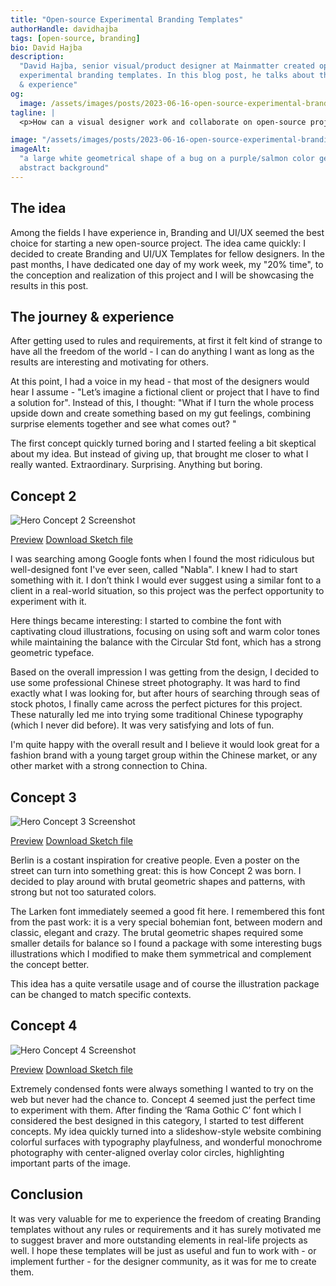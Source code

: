 ```yaml
---
title: "Open-source Experimental Branding Templates"
authorHandle: davidhajba
tags: [open-source, branding]
bio: David Hajba
description:
  "David Hajba, senior visual/product designer at Mainmatter created open source
  experimental branding templates. In this blog post, he talks about the journey
  & experience"
og:
  image: /assets/images/posts/2023-06-16-open-source-experimental-branding-templates/og-image.jpg
tagline: |
  <p>How can a visual designer work and collaborate on open-source projects? As an applied art service provider/ex-freelancer, my projects always started with a client and project requirements. The number of projects I did for myself just for fun was significantly shrinking, especially since becoming a first-time father. At Mainmatter everyone spends 20% of their time as an active member of the open-source community, so I had to find a way.</p>

image: "/assets/images/posts/2023-06-16-open-source-experimental-branding-templates/header-illustration.jpg"
imageAlt:
  "a large white geometrical shape of a bug on a purple/salmon color geometrical
  abstract background"
---
```


## The idea

Among the fields I have experience in, Branding and UI/UX seemed the best choice
for starting a new open-source project. The idea came quickly: I decided to
create Branding and UI/UX Templates for fellow designers. In the past months, I
have dedicated one day of my work week, my "20% time", to the conception and
realization of this project and I will be showcasing the results in this post.

## The journey & experience

After getting used to rules and requirements, at first it felt kind of strange
to have all the freedom of the world - I can do anything I want as long as the
results are interesting and motivating for others.

At this point, I had a voice in my head - that most of the designers would hear
I assume - "Let’s imagine a fictional client or project that I have to find a
solution for". Instead of this, I thought: "What if I turn the whole process
upside down and create something based on my gut feelings, combining surprise
elements together and see what comes out? "

The first concept quickly turned boring and I started feeling a bit skeptical
about my idea. But instead of giving up, that brought me closer to what I really
wanted. Extraordinary. Surprising. Anything but boring.

## Concept 2

![Hero Concept 2 Screenshot](/assets/images/posts/2023-06-16-open-source-experimental-branding-templates/concept_2.jpg)

[Preview](https://scene.zeplin.io/project/6455081b1dc67b3c0c397b0e/screen/646f712c6f352921c02462e6)
[Download Sketch file](https://drive.google.com/drive/folders/1Ns0HDHztA8Ki6v8kp8L9NoxP69fI7D-c)

I was searching among Google fonts when I found the most ridiculous but
well-designed font I've ever seen, called "Nabla". I knew I had to start
something with it. I don’t think I would ever suggest using a similar font to a
client in a real-world situation, so this project was the perfect opportunity to
experiment with it.

Here things became interesting: I started to combine the font with captivating
cloud illustrations, focusing on using soft and warm color tones while
maintaining the balance with the Circular Std font, which has a strong geometric
typeface.

Based on the overall impression I was getting from the design, I decided to use
some professional Chinese street photography. It was hard to find exactly what I
was looking for, but after hours of searching through seas of stock photos, I
finally came across the perfect pictures for this project. These naturally led
me into trying some traditional Chinese typography (which I never did before).
It was very satisfying and lots of fun.

I'm quite happy with the overall result and I believe it would look great for a
fashion brand with a young target group within the Chinese market, or any other
market with a strong connection to China.

## Concept 3

![Hero Concept 3 Screenshot](/assets/images/posts/2023-06-16-open-source-experimental-branding-templates/concept_3.jpg)

[Preview](https://scene.zeplin.io/project/6455081b1dc67b3c0c397b0e/screen/64709e41b998e22206a0ad16)
[Download Sketch file](https://drive.google.com/drive/folders/1Ns0HDHztA8Ki6v8kp8L9NoxP69fI7D-c)

Berlin is a costant inspiration for creative people. Even a poster on the street
can turn into something great: this is how Concept 2 was born. I decided to play
around with brutal geometric shapes and patterns, with strong but not too
saturated colors.

​The Larken font immediately seemed a good fit here. I remembered this font from
the past work: it is a very special bohemian font, between modern and classic,
elegant and crazy. The brutal geometric shapes required some smaller details for
balance so I found a package with some interesting bugs illustrations which I
modified to make them symmetrical and complement the concept better.

This idea has a quite versatile usage and of course the illustration package can
be changed to match specific contexts.

## Concept 4

![Hero Concept 4 Screenshot](/assets/images/posts/2023-06-16-open-source-experimental-branding-templates/concept_4.jpg)

[Preview](https://scene.zeplin.io/project/6455081b1dc67b3c0c397b0e/screen/64709e5e678ed3223e6f312a)
[Download Sketch file](https://drive.google.com/drive/folders/1Ns0HDHztA8Ki6v8kp8L9NoxP69fI7D-c)

Extremely condensed fonts were always something I wanted to try on the web but
never had the chance to. Concept 4 seemed just the perfect time to experiment
with them. After finding the ‘Rama Gothic C’ font which I considered the best
designed in this category, I started to test different concepts. My idea quickly
turned into a slideshow-style website combining colorful surfaces with
typography playfulness, and wonderful monochrome photography with center-aligned
overlay color circles, highlighting important parts of the image.

## Conclusion

It was very valuable for me to experience the freedom of creating Branding
templates without any rules or requirements and it has surely motivated me to
suggest braver and more outstanding elements in real-life projects as well. I
hope these templates will be just as useful and fun to work with - or implement
further - for the designer community, as it was for me to create them.
